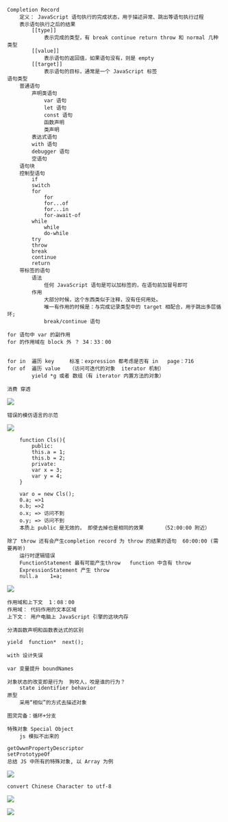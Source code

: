  
	Completion Record
		定义： JavaScript 语句执行的完成状态，用于描述异常、跳出等语句执行过程
		表示语句执行之后的结果
			[[type]]
				表示完成的类型，有 break continue return throw 和 normal 几种类型
			[[value]]
				表示语句的返回值，如果语句没有，则是 empty
			[[target]]
				表示语句的目标，通常是一个 JavaScript 标签
	语句类型
		普通语句
			声明类语句
				var 语句
				let 语句
				const 语句
				函数声明
				类声明
			表达式语句
			with 语句
			debugger 语句
			空语句
		语句块
		控制型语句
			if
			switch
			for
				for
				for...of
				for...in
				for-await-of
			while
				while
				do-while
			try
			throw
			break
			continue
			return
		带标签的语句
			语法
				任何 JavaScript 语句是可以加标签的，在语句前加冒号即可
			作用
				大部分时候，这个东西类似于注释，没有任何用处。
				唯一有作用的时候是：与完成记录类型中的 target 相配合，用于跳出多层循环;
				break/continue 语句
				
	for 语句中 var 的副作用
	for 的作用域在 block 外 ？ 34：33：00 


	for in  遍历 key     标准：expression 都考虑是否有 in   page：716
	for of  遍历 value   （访问可迭代的对象  iterator 机制）
			yield *g 或者 数组（有 iterator 内置方法的对象）

	消费 穿透
![](https://user-gold-cdn.xitu.io/2020/4/29/171c400d6803fd0e?w=840&h=463&f=png&s=78414)	
	
	错误的模仿语言的示范
![](https://user-gold-cdn.xitu.io/2020/4/28/171c0cf7317c1c9e?w=376&h=495&f=png&s=100719)

	
		function Cls(){
		    public:
			this.a = 1;
			this.b = 2;
		    private:
			var x = 3;
			var y = 4;
		}

		var o = new Cls();
		0.a; =>1
		o.b; =>2
		o.x; => 访问不到
		o.y; => 访问不到
		本质上 public 是无效的， 即使去掉也是相同的效果      （52:00:00 附近）
				
	除了 throw 还有会产生completion record 为 throw 的结果的语句  60:00:00 (需要再听)
	    运行时逻辑错误
	    FunctionStatement 最有可能产生throw   function 中含有 throw
	    ExpressionStatement 产生 throw
	    null.a    1=a; 	
	
![](https://user-gold-cdn.xitu.io/2020/4/28/171c0d6a00b66141?w=372&h=283&f=png&s=59005)

	
	作用域和上下文  1：08：00
	作用域： 代码作用的文本区域
	上下文： 用户电脑上 JavaScript 引擎的这块内存
	
	分清函数声明和函数表达式的区别
	
	yield  function*  next();

	with 设计失误

	var 变量提升 boundNames

	对象状态的改变即是行为  狗咬人，咬是谁的行为？
	    state identifier behavior
	原型
	    采用“相似”的方式去描述对象

	图灵完备：循环+分支

	特殊对象 Special Object
	    js 模拟不出来的

	getOwwnPropertyDescriptor    
	setPrototypeOf
	总结 JS 中所有的特殊对象, 以 Array 为例
	
![](https://user-gold-cdn.xitu.io/2020/4/29/171c3dece3cd016a?w=646&h=462&f=png&s=145206)
	
	convert Chinese Character to utf-8
	
![](https://user-gold-cdn.xitu.io/2020/4/29/171c3e49c822b9e5)

![](https://user-gold-cdn.xitu.io/2020/4/29/171c3ff898edda8a?w=1310&h=342&f=png&s=56137)
